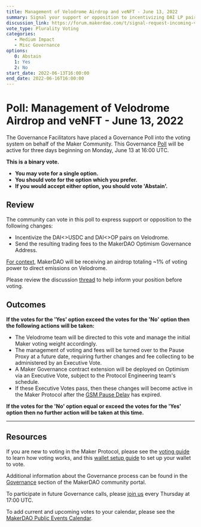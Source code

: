 ```yaml
---
title: Management of Velodrome Airdrop and veNFT - June 13, 2022
summary: Signal your support or opposition to incentivizing DAI LP pairs on Velodrome.
discussion_link: https://forum.makerdao.com/t/signal-request-incoming-velodrome-airdrop-on-optimism-velo-venft/15371
vote_type: Plurality Voting
categories:
   - Medium Impact
   - Misc Governance
options:
   0: Abstain
   1: Yes
   2: No
start_date: 2022-06-13T16:00:00
end_date: 2022-06-16T16:00:00
---
```

# Poll: Management of Velodrome Airdrop and veNFT - June 13, 2022

The Governance Facilitators have placed a Governance Poll into the voting system on behalf of the Maker Community. This Governance [Poll](https://community-development.makerdao.com/en/learn/governance/on-chain-gov) will be active for three days beginning on Monday, June 13 at 16:00 UTC.

**This is a binary vote.** 
- **You may vote for a single option.** 
- **You should vote for the option which you prefer.**
- **If you would accept either option, you should vote 'Abstain'.**

## Review

The community can vote in this poll to express support or opposition to the following changes: 
* Incentivize the DAI<>USDC and DAI<>OP pairs on Velodrome.
* Send the resulting trading fees to the MakerDAO Optimism Governance Address.

[For context](https://twitter.com/VelodromeFi/status/1529549901239050240), MakerDAO will be receiving an airdrop totaling ~1% of voting power to direct emissions on Velodrome.

Please review the discussion [thread](https://forum.makerdao.com/t/signal-request-incoming-velodrome-airdrop-on-optimism-velo-venft/15371) to help inform your position before voting.

## Outcomes

**If the votes for the 'Yes' option exceed the votes for the 'No' option then the following actions will be taken:**
* The Velodrome team will be directed to this vote and manage the initial Maker voting weight accordingly.
* The management of voting and fees will be turned over to the Pause Proxy at a future date, requiring further changes and fee collecting to be administered by an Executive Vote. 
* A Maker Governance contract extension will be deployed on Optimism via an Executive Vote, subject to the Protocol Engineering team's schedule. 
* If these Executive Votes pass, then these changes will become active in the Maker Protocol after the [GSM Pause Delay](https://manual.makerdao.com/parameter-index/core/param-gsm-pause-delay) has expired.

**If the votes for the 'No' option equal or exceed the votes for the 'Yes' option then no further action will be taken at this time.**

---

## Resources

If you are new to voting in the Maker Protocol, please see the [voting guide](https://community-development.makerdao.com/en/learn/governance/how-voting-works/) to learn how voting works, and this [wallet setup guide](https://community-development.makerdao.com/en/learn/governance/voting-setup/) to set up your wallet to vote.

Additional information about the Governance process can be found in the [Governance](https://community-development.makerdao.com/en/learn/governance) section of the MakerDAO community portal.

To participate in future Governance calls, please [join us](https://github.com/makerdao/community/tree/master/governance/governance-and-risk-meetings) every Thursday at 17:00 UTC.

To add current and upcoming votes to your calendar, please see the [MakerDAO Public Events Calendar](https://calendar.google.com/calendar/embed?src=makerdao.com_3efhm2ghipksegl009ktniomdk%40group.calendar.google.com&ctz=UTC&mode=week&showCalendars=0&showPrint=0).
